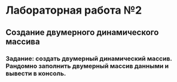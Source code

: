 # Лабораторная работа №2
## Создание двумерного динамического массива
### Задание: создать двумерный динамический массив. Рандомно заполнить двумерный массив данными и вывести в консоль.
